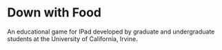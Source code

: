 # Down with Food
An educational game for IPad developed by graduate and undergraduate students at the University of California, Irvine.
